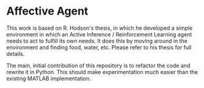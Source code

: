 # Affective Agent
This work is based on R. Hodson's thesis, in which he developed a simple environment in which an Active Inference / Reinforcement Learning agent needs to act to fulfill its own needs. It does this by moving around in the environment and finding food, water, etc. Please refer to his thesis for full details.

The main, initial contribution of this repository is to refactor the code and rewrite it in Python. This should make experimentation much easier than the existing MATLAB implementation.